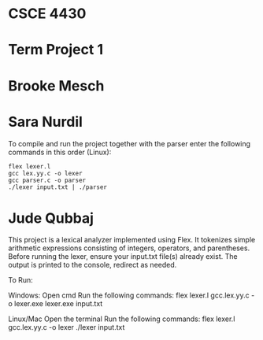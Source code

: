 # CSCE 4430
# Term Project 1
# Brooke Mesch
# Sara Nurdil
To compile and run the project together with the parser enter the following commands in this order (Linux):
```
flex lexer.l
gcc lex.yy.c -o lexer
gcc parser.c -o parser
./lexer input.txt | ./parser
```

# Jude Qubbaj


This project is a lexical analyzer implemented using Flex. It tokenizes simple arithmetic expressions consisting of integers, operators, and parentheses. Before running the lexer, ensure your input.txt file(s) already exist. The output is printed to the console, redirect as needed. 

To Run:

Windows: 
Open cmd
Run the following commands: 
flex lexer.l
gcc.lex.yy.c -o lexer.exe
lexer.exe input.txt

Linux/Mac
Open the terminal
Run the following commands:
flex lexer.l
gcc.lex.yy.c -o lexer
./lexer input.txt


